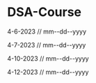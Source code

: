 # DSA-Course

4-6-2023  // mm--dd--yyyy

4-7-2023  // mm--dd--yyyy

4-10-2023  // mm--dd--yyyy

4-12-2023  // mm--dd--yyyy


